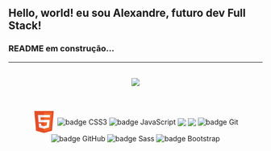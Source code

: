 ## Hello, world! eu sou Alexandre, futuro dev Full Stack!
### README em construção...

<hr>

<div align="center"><br>
<!-- <img height="200" src="https://github-readme-stats.vercel.app/api?username=aleretamero&show_icons=true&theme=dark&include_all_commits=true&count_private=true"/>
-->
<img height="200" src="https://github-readme-stats.vercel.app/api/top-langs/?username=aleretamero&layout=compact&langs_count=16&theme=dark"/>
</div>

##

<br>
<div align="center">
  <img align="center" alt="badge HTML5" height="45" src="https://raw.githubusercontent.com/devicons/devicon/master/icons/html5/html5-original.svg">
  <img align="center" alt="badge CSS3" height="45" src="https://cdn.jsdelivr.net/gh/devicons/devicon/icons/css3/css3-original.svg" />
  <img align="center" alt="badge JavaScript" height="45" src="https://cdn.jsdelivr.net/gh/devicons/devicon/icons/javascript/javascript-original.svg" />
  
 <img align="center"  height="45" src="https://cdn.jsdelivr.net/gh/devicons/devicon/icons/typescript/typescript-original.svg" />
 <img align="center"  height="45" src="https://cdn.jsdelivr.net/gh/devicons/devicon/icons/nextjs/nextjs-original.svg" />
          
  <img align="center" alt="badge Git" height="45" src="https://cdn.jsdelivr.net/gh/devicons/devicon/icons/git/git-original.svg" />
  <img align="center" alt="badge GitHub" height="45" src="https://cdn.jsdelivr.net/gh/devicons/devicon/icons/github/github-original.svg" />
  <img align="center" alt="badge Sass" height="45" src="https://cdn.jsdelivr.net/gh/devicons/devicon/icons/sass/sass-original.svg" />
  <img align="center" alt="badge Bootstrap" height="45" src="https://cdn.jsdelivr.net/gh/devicons/devicon/icons/bootstrap/bootstrap-original.svg" />
</div>

##

<!-- <div align="center">
  <img align="center" alt="Snake game" height="auto" width="auto" src="https://github.com/aleretamero/aleretamero/blob/output/github-contribution-grid-snake.svg">
</div> -->
